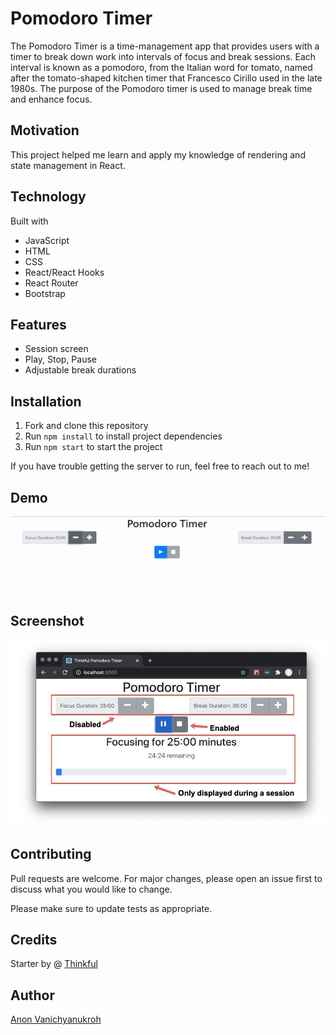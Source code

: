 # Pomodoro Timer

The Pomodoro Timer is a time-management app that provides users with a timer to break down work into intervals of focus and break sessions. Each interval is known as a pomodoro, from the Italian word for tomato, named after the tomato-shaped kitchen timer that Francesco Cirillo used in the late 1980s. The purpose of the Pomodoro timer is used to manage break time and enhance focus.

## Motivation

This project helped me learn and apply my knowledge of rendering and state management in React.

## Technology

Built with

- JavaScript
- HTML
- CSS
- React/React Hooks
- React Router
- Bootstrap

## Features

- Session screen
- Play, Stop, Pause
- Adjustable break durations

## Installation

1. Fork and clone this repository
2. Run `npm install` to install project dependencies
3. Run `npm start` to start the project

If you have trouble getting the server to run, feel free to reach out to me!

## Demo

![](./gif/pom-gifs.gif)

## Screenshot

![](./gif/pomss.png)

## Contributing

Pull requests are welcome. For major changes, please open an issue first to discuss what you would like to change.

Please make sure to update tests as appropriate.

## Credits

Starter by @ [Thinkful](https://github.com/Thinkful-Ed)

## Author

[Anon Vanichyanukroh](https://github.com/avthedev)
